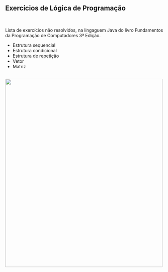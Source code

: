 <h2>Exercícios de Lógica de Programação</h2>
<br>
<p>Lista de exercícios não resolvidos, na lingaguem Java do livro Fundamentos da Programação de Computadores 3ª Edição.
</p>
<ul>
  <li>Estrutura sequencial</li>
  <li>Estrutura condicional</li>
  <li>Estrutura de repetição</li>
  <li>Vetor</li>
  <li>Matriz</li>
</ul>
<br>
<img src="https://images-na.ssl-images-amazon.com/images/I/81HITrV4GXL.jpg" height=600 width=500 >
